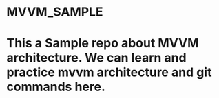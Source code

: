 # MVVM_SAMPLE 
# This a Sample repo about MVVM architecture. We can learn and practice mvvm architecture and git commands here.

